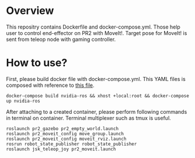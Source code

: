 # Overview
This repositry contains Dockerfile and docker-compose.yml. Those help user to control end-effector on PR2 with MoveIt!. Target pose for MoveIt! is sent from teleop node with gaming controller.

# How to use?
First, please build docker file with docker-compose.yml. This YAML files is composed with reference to [this file](https://github.com/elephantrobotics/mycobot_ros/blob/noetic/docker-compose.yml).
```
docker-compose build nvidia-ros && xhost +local:root && docker-compose up nvidia-ros
```

After attaching to a created container, please perform following commands in terminal on container. Terminal multiplexer such as tmux is useful.
```
roslaunch pr2_gazebo pr2_empty_world.launch
roslaunch pr2_moveit_config move_group.launch
roslaunch pr2_moveit_config moveit_rviz.launch
rosrun robot_state_publisher robot_state_publisher
roslaunch jsk_teleop_joy pr2_moveit.launch
```